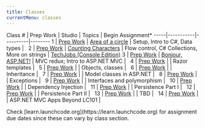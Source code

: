 ```yaml
---
title: Classes
currentMenu: classes
---
```


Class # | Prep Work | Studio | Topics | Begin Assignment\*
-----|-----------|----------|--------
1 | [Prep Work](../class-prep/1/) | [Area of a circle](../studios/area/) | Setup, Intro to C#, Data types | &nbsp;
2 | [Prep Work](../class-prep/2/) | [Counting Characters](../studios/counting-characters/) | Flow control, C# Collections, More on strings | [TechJobs (Console Edition)](../assignments/techjobs-console/)
3 | [Prep Work](../class-prep/3/) | [Bonjour, ASP.NET!](../studios/bonjour-asp-net/) | MVC redux; Intro to ASP.NET MVC | &nbsp;
4 | [Prep Work](../class-prep/4/) | | Razor templates | &nbsp;
5 | [Prep Work](../class-prep/5/) | | Objects, classes | &nbsp;
6 | [Prep Work](../class-prep/6/) | | Inheritance | &nbsp;
7 | [Prep Work](../class-prep/7/) | | Model classes in ASP.NET | &nbsp;
8 | [Prep Work](../class-prep/8/) | | Exceptions | &nbsp;
9 | [Prep Work](../class-prep/9/) | | Interfaces and polymorphism | &nbsp;
10 | [Prep Work](../class-prep/10/) | | Dependency Injection | &nbsp;
11 | [Prep Work](../class-prep/11/) | | Persistence Part I | &nbsp;
12 | [Prep Work](../class-prep/12/) | | Persistence Part II | &nbsp;
13 | [Prep Work](../class-prep/13/) | | TBD | &nbsp;
14 | [Prep Work](../class-prep/14/) | | ASP.NET MVC Apps Beyond LC101 | &nbsp;

<aside class="aside-note" markdown="1">
Check [learn.launchcode.org](https://learn.launchcode.org) for assignment due dates since these can vary by class section.
</aside>
